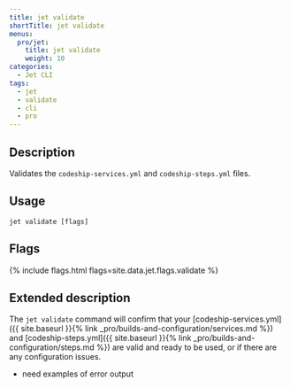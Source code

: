 ```yaml
---
title: jet validate
shortTitle: jet validate
menus:
  pro/jet:
    title: jet validate
    weight: 10
categories:
  - Jet CLI
tags:
  - jet
  - validate
  - cli
  - pro
---
```


## Description
Validates the `codeship-services.yml` and `codeship-steps.yml` files.

## Usage

```
jet validate [flags]
```

## Flags
{% include flags.html flags=site.data.jet.flags.validate %}

## Extended description
The `jet validate` command will confirm that your [codeship-services.yml]({{ site.baseurl }}{% link _pro/builds-and-configuration/services.md %}) and [codeship-steps.yml]({{ site.baseurl }}{% link _pro/builds-and-configuration/steps.md %}) are valid and ready to be used, or if there are any configuration issues.

* need examples of error output
